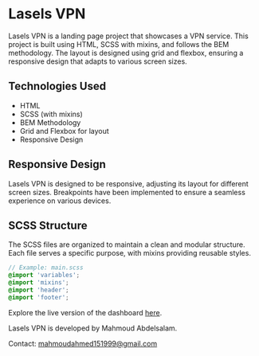 # Lasels VPN

Lasels VPN is a landing page project that showcases a VPN service. This project is built using HTML, SCSS with mixins, and follows the BEM methodology. The layout is designed using grid and flexbox, ensuring a responsive design that adapts to various screen sizes.

## Technologies Used

- HTML
- SCSS (with mixins)
- BEM Methodology
- Grid and Flexbox for layout
- Responsive Design

## Responsive Design

Lasels VPN is designed to be responsive, adjusting its layout for different screen sizes. Breakpoints have been implemented to ensure a seamless experience on various devices.

## SCSS Structure

The SCSS files are organized to maintain a clean and modular structure. Each file serves a specific purpose, with mixins providing reusable styles.

```scss
// Example: main.scss
@import 'variables';
@import 'mixins';
@import 'header';
@import 'footer';
```
Explore the live version of the dashboard [here]((https://mahmoud1599.github.io/lasles-VPN/)).

Lasels VPN is developed by Mahmoud Abdelsalam. 

 Contact: mahmoudahmed151999@gmail.com
